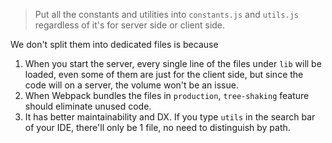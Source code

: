 > Put all the constants and utilities into `constants.js` and `utils.js` regardless of it's for server side or client side.

We don't split them into dedicated files is because

1. When you start the server, every single line of the files under `lib` will be loaded, even some of them are just for the client side, but since the code will on a server, the volume won't be an issue.
2. When Webpack bundles the files in `production`, `tree-shaking` feature should eliminate unused code.
3. It has better maintainability and DX. If you type `utils` in the search bar of your IDE, there'll only be 1 file, no need to distinguish by path.
